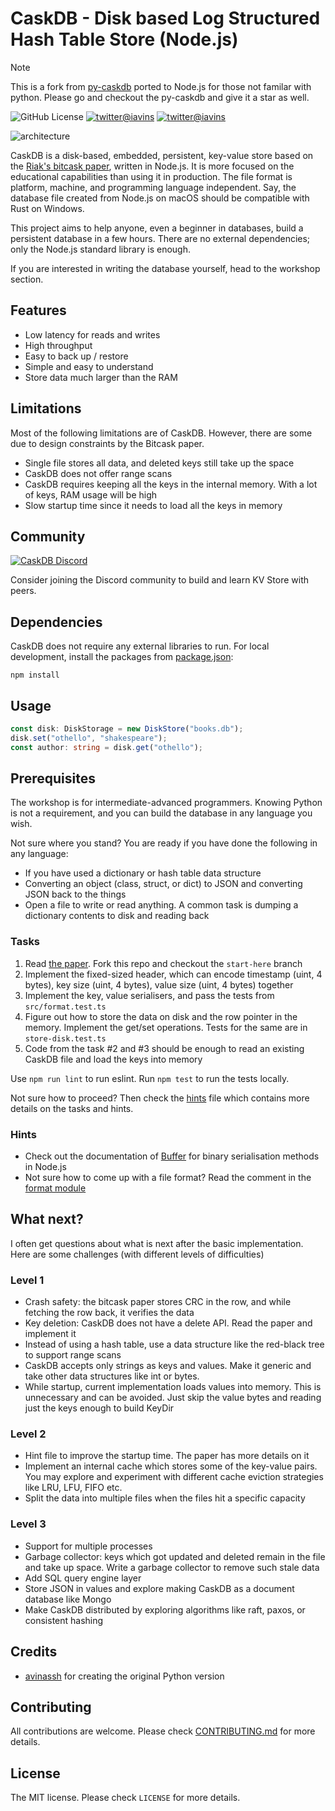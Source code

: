 # CaskDB - Disk based Log Structured Hash Table Store (Node.js)

> [!NOTE]
> This is a fork from [py-caskdb](https://github.com/avinassh/py-caskdb) ported to Node.js for those not familar with python.
> Please go and checkout the py-caskdb and give it a star as well.

![GitHub License](https://img.shields.io/github/license/JayJamieson/node-caskdb)
[![twitter@iavins](https://img.shields.io/twitter/follow/iavins?style=social)](https://twitter.com/iavins)
[![twitter@iavins](https://img.shields.io/twitter/follow/_JayTheDev?style=social)](https://twitter.com/_JayTheDev)

![architecture](https://user-images.githubusercontent.com/640792/167299554-0fc44510-d500-4347-b680-258e224646fa.png)

CaskDB is a disk-based, embedded, persistent, key-value store based on the [Riak's bitcask paper](https://riak.com/assets/bitcask-intro.pdf), written in Node.js. It is more focused on the educational capabilities than using it in production. The file format is platform, machine, and programming language independent. Say, the database file created from Node.js on macOS should be compatible with Rust on Windows.

This project aims to help anyone, even a beginner in databases, build a persistent database in a few hours. There are no external dependencies; only the Node.js standard library is enough.

If you are interested in writing the database yourself, head to the workshop section.

## Features

- Low latency for reads and writes
- High throughput
- Easy to back up / restore
- Simple and easy to understand
- Store data much larger than the RAM

## Limitations

Most of the following limitations are of CaskDB. However, there are some due to design constraints by the Bitcask paper.

- Single file stores all data, and deleted keys still take up the space
- CaskDB does not offer range scans
- CaskDB requires keeping all the keys in the internal memory. With a lot of keys, RAM usage will be high
- Slow startup time since it needs to load all the keys in memory

## Community

[![CaskDB Discord](https://img.shields.io/discord/851000331721900053)](https://discord.gg/HzthUYkrPp)

Consider joining the Discord community to build and learn KV Store with peers.

## Dependencies

CaskDB does not require any external libraries to run. For local development, install the packages from [package.json](package.json):

`npm install`

## Usage

```ts
const disk: DiskStorage = new DiskStore("books.db");
disk.set("othello", "shakespeare");
const author: string = disk.get("othello");
```

## Prerequisites

The workshop is for intermediate-advanced programmers. Knowing Python is not a requirement, and you can build the database in any language you wish.

Not sure where you stand? You are ready if you have done the following in any language:

- If you have used a dictionary or hash table data structure
- Converting an object (class, struct, or dict) to JSON and converting JSON back to the things
- Open a file to write or read anything. A common task is dumping a dictionary contents to disk and reading back

### Tasks

1. Read [the paper](https://riak.com/assets/bitcask-intro.pdf). Fork this repo and checkout the `start-here` branch
2. Implement the fixed-sized header, which can encode timestamp (uint, 4 bytes), key size (uint, 4 bytes), value size (uint, 4 bytes) together
3. Implement the key, value serialisers, and pass the tests from `src/format.test.ts`
4. Figure out how to store the data on disk and the row pointer in the memory. Implement the get/set operations. Tests for the same are in `store-disk.test.ts`
5. Code from the task #2 and #3 should be enough to read an existing CaskDB file and load the keys into memory

Use `npm run lint` to run eslint. Run `npm test` to run the tests locally.

Not sure how to proceed? Then check the [hints](hints.md) file which contains more details on the tasks and hints.

### Hints

- Check out the documentation of [Buffer](https://nodejs.org/api/buffer.html) for binary serialisation methods in Node.js
- Not sure how to come up with a file format? Read the comment in the [format module](format.ts)

## What next?

I often get questions about what is next after the basic implementation. Here are some challenges (with different levels of difficulties)

### Level 1

- Crash safety: the bitcask paper stores CRC in the row, and while fetching the row back, it verifies the data
- Key deletion: CaskDB does not have a delete API. Read the paper and implement it
- Instead of using a hash table, use a data structure like the red-black tree to support range scans
- CaskDB accepts only strings as keys and values. Make it generic and take other data structures like int or bytes.
- While startup, current implementation loads values into memory. This is unnecessary and can be avoided. Just skip the value bytes and reading just the keys enough to build KeyDir

### Level 2

- Hint file to improve the startup time. The paper has more details on it
- Implement an internal cache which stores some of the key-value pairs. You may explore and experiment with different cache eviction strategies like LRU, LFU, FIFO etc.
- Split the data into multiple files when the files hit a specific capacity

### Level 3

- Support for multiple processes
- Garbage collector: keys which got updated and deleted remain in the file and take up space. Write a garbage collector to remove such stale data
- Add SQL query engine layer
- Store JSON in values and explore making CaskDB as a document database like Mongo
- Make CaskDB distributed by exploring algorithms like raft, paxos, or consistent hashing

## Credits

- [avinassh](https://github.com/avinassh) for creating the original Python version

## Contributing

All contributions are welcome. Please check [CONTRIBUTING.md](CONTRIBUTING.md) for more details.

## License

The MIT license. Please check `LICENSE` for more details.
